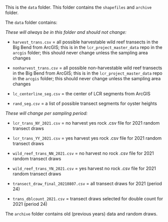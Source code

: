 This is the `data` folder. This folder contains the `shapefiles` and `archive` folder.   
  
The `data` folder contains:  
  
*These will always be in this folder and should not change:*
  
- `harvest_trans.csv` = all possible harvestable wild reef transects in the Big Bend from ArcGIS; this is in the `lcr_project_master_data` repo in the `arcgis` folder; this should never change unless the sampling area changes
  
- `nonharvest_trans.csv` = all possible non-harvestable wild reef transects in the Big Bend from ArcGIS; this is in the `lcr_project_master_data` repo in the `arcgis` folder; this should never change unless the sampling area changes
  
- `lc_centerline_seg.csv` = the center of LCR segments from ArcGIS
  
- `rand_seg.csv` = a list of possible transect segments for oyster heights
  
*These will change per sampling period:*
  
- `lcr_trans_NY_2021.csv` = no harvest yes rock .csv file for 2021 random transect draws
    
- `lcr_trans_YY_2021.csv` = yes harvest yes rock .csv file for 2021 random transect draws
  
- `wild_reef_trans_NN_2021.csv` = no harvest no rock .csv file for 2021 random transect draws
  
- `wild_reef_trans_YN_2021.csv` = yes harvest no rock .csv file for 2021 random transect draws

- `transect_draw_final_20210807.csv` = all transect draws for 2021 (period 24)

- `trans_dblcount_2021.csv` = transect draws selected for double count for 2021 (period 24)
  
The `archive` folder contains old (previous years) data and random draws.
